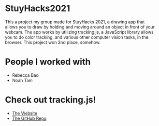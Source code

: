 # StuyHacks2021
This a project my group made for StuyHacks 2021, a drawing app that allows you to draw by holding and moving around an object in front of your webcam.
The app works by utilizing tracking.js, a JavaScript library allows you to do color tracking, and various other computer vision tasks, in the browser. This project won 2nd place, somehow.

# People I worked with
- Rebecca Bao
- Noah Tam

# Check out tracking.js!
- <a href="trackingjs.com">The Website</a>
- <a href="https://github.com/eduardolundgren/tracking.js/">The GitHub Repo</a>
